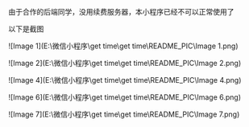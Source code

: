 由于合作的后端同学，没用续费服务器，本小程序已经不可以正常使用了

以下是截图

![Image 1](E:\微信小程序\get time\get time\README_PIC\Image 1.png)

![Image 2](E:\微信小程序\get time\get time\README_PIC\Image 2.png)

![Image 4](E:\微信小程序\get time\get time\README_PIC\Image 4.png)

![Image 6](E:\微信小程序\get time\get time\README_PIC\Image 6.png)

![Image 7](E:\微信小程序\get time\get time\README_PIC\Image 7.png)
